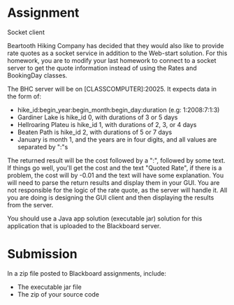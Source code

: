 # Assignment

Socket client

Beartooth Hiking Company has decided that they would also like to provide rate quotes as a socket service in addition to the Web-start solution. For this homework, you are to modify your last homework to connect to a socket server to get the quote information instead of using the Rates and BookingDay classes.

The BHC server will be on [CLASSCOMPUTER]:20025. It expects data in the form of:

* hike_id:begin_year:begin_month:begin_day:duration (e.g: 1:2008:7:1:3)
* Gardiner Lake is hike_id 0, with durations of 3 or 5 days
* Hellroaring Plateu is hike_id 1, with durations of 2, 3, or 4 days
* Beaten Path is hike_id 2, with durations of 5 or 7 days
* January is month 1, and the years are in four digits, and all values are separated by ":"s

The returned result will be the cost followed by a ":", followed by some text. If things go well, you'll get the cost and the text "Quoted Rate", if there is a problem, the cost will by -0.01 and the text will have some explanation. You will need to parse the return results and display them in your GUI. You are not responsible for the logic of the rate quote, as the server will handle it. All you are doing is designing the GUI client and then displaying the results from the server.

You should use a Java app solution (executable jar) solution for this application that is uploaded to the Blackboard server.

# Submission

In a zip file posted to Blackboard assignments, include:

* The executable jar file
* The zip of your source code